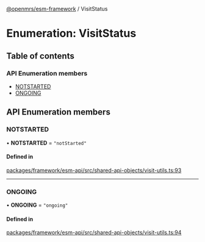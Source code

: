 [@openmrs/esm-framework](../API.md) / VisitStatus

# Enumeration: VisitStatus

## Table of contents

### API Enumeration members

- [NOTSTARTED](VisitStatus.md#notstarted)
- [ONGOING](VisitStatus.md#ongoing)

## API Enumeration members

### NOTSTARTED

• **NOTSTARTED** = `"notStarted"`

#### Defined in

[packages/framework/esm-api/src/shared-api-objects/visit-utils.ts:93](https://github.com/openmrs/openmrs-esm-core/blob/master/packages/framework/esm-api/src/shared-api-objects/visit-utils.ts#L93)

___

### ONGOING

• **ONGOING** = `"ongoing"`

#### Defined in

[packages/framework/esm-api/src/shared-api-objects/visit-utils.ts:94](https://github.com/openmrs/openmrs-esm-core/blob/master/packages/framework/esm-api/src/shared-api-objects/visit-utils.ts#L94)
